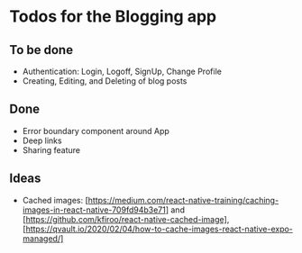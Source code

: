 # Todos for the Blogging app

## To be done

* Authentication: Login, Logoff, SignUp, Change Profile
* Creating, Editing, and Deleting of blog posts

## Done

* Error boundary component around App
* Deep links
* Sharing feature

## Ideas

* Cached images: [https://medium.com/react-native-training/caching-images-in-react-native-709fd94b3e71] and [https://github.com/kfiroo/react-native-cached-image], [https://qvault.io/2020/02/04/how-to-cache-images-react-native-expo-managed/]